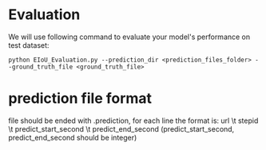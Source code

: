 # Evaluation
We will use following command to evaluate your model's performance on test dataset: 
```
python EIoU_Evaluation.py --prediction_dir <prediction_files_folder> --ground_truth_file <ground_truth_file>
```

# prediction file format
file should be ended with .prediction, for each line the format is:
url \t stepid \t predict_start_second \t predict_end_second 
(predict_start_second, predict_end_second should be integer)
